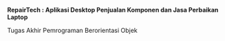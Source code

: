 **RepairTech : Aplikasi Desktop Penjualan Komponen dan Jasa Perbaikan Laptop**

Tugas Akhir Pemrograman Berorientasi Objek

